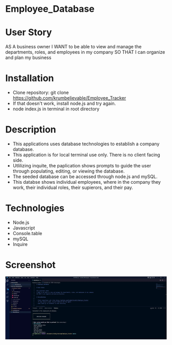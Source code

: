 # Employee_Database

# User Story

AS A business owner
I WANT to be able to view and manage the departments, roles, and employees in my company
SO THAT I can organize and plan my business

# Installation

- Clone repository: git clone https://github.com/krumbelievable/Employee_Tracker
- If that doesn't work, install node.js and try again.
- node index.js in terminal in root directory

# Description

- This applications uses database technologies to establish a company database.
- This application is for local terminal use only. There is no client facing side.
- Utlilizing inquite, the paplication shows prompts to guide the user through populating, editing, or viewing the database.
- The seeded database can be accessed through node.js and mySQL.
- This databse shows individual employees, where in the company they work, their individual roles, their supierors, and their pay.

# Technologies

- Node.js
- Javascript
- Console.table
- mySQL
- Inquire

# Screenshot

![Alt text](./Screenshot/MyTracker.JPG)
